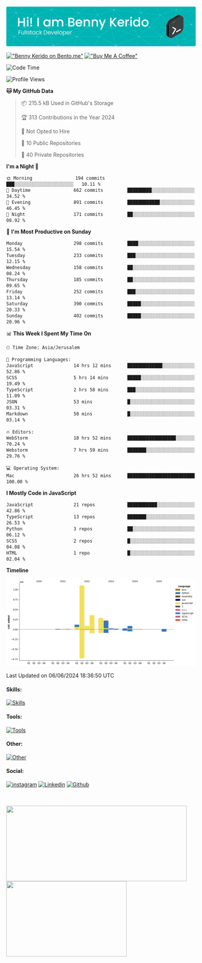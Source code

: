 ![Header](./header.png)

[!["Benny Kerido on Bento.me"](https://img.shields.io/badge/Benny%20Kerido-purple?logo=bento)](https://www.bento.me/bennykerido)&nbsp;[!["Buy Me A Coffee"](https://img.shields.io/badge/%F0%9F%8D%BABuy%20Me%20A%20Beer-black.svg)](https://www.buymeacoffee.com/bennykerido)
<!--START_SECTION:waka-->
![Code Time](http://img.shields.io/badge/Code%20Time-683%20hrs%2055%20mins-blue)

![Profile Views](http://img.shields.io/badge/Profile%20Views-0-blue)

**🐱 My GitHub Data** 

> 📦 215.5 kB Used in GitHub's Storage 
 > 
> 🏆 313 Contributions in the Year 2024
 > 
> 🚫 Not Opted to Hire
 > 
> 📜 10 Public Repositories 
 > 
> 🔑 40 Private Repositories 
 > 
**I'm a Night 🦉** 

```text
🌞 Morning                194 commits         ███░░░░░░░░░░░░░░░░░░░░░░   10.11 % 
🌆 Daytime                662 commits         █████████░░░░░░░░░░░░░░░░   34.52 % 
🌃 Evening                891 commits         ████████████░░░░░░░░░░░░░   46.45 % 
🌙 Night                  171 commits         ██░░░░░░░░░░░░░░░░░░░░░░░   08.92 % 
```
📅 **I'm Most Productive on Sunday** 

```text
Monday                   298 commits         ████░░░░░░░░░░░░░░░░░░░░░   15.54 % 
Tuesday                  233 commits         ███░░░░░░░░░░░░░░░░░░░░░░   12.15 % 
Wednesday                158 commits         ██░░░░░░░░░░░░░░░░░░░░░░░   08.24 % 
Thursday                 185 commits         ██░░░░░░░░░░░░░░░░░░░░░░░   09.65 % 
Friday                   252 commits         ███░░░░░░░░░░░░░░░░░░░░░░   13.14 % 
Saturday                 390 commits         █████░░░░░░░░░░░░░░░░░░░░   20.33 % 
Sunday                   402 commits         █████░░░░░░░░░░░░░░░░░░░░   20.96 % 
```


📊 **This Week I Spent My Time On** 

```text
🕑︎ Time Zone: Asia/Jerusalem

💬 Programming Languages: 
JavaScript               14 hrs 12 mins      █████████████░░░░░░░░░░░░   52.86 % 
SCSS                     5 hrs 14 mins       █████░░░░░░░░░░░░░░░░░░░░   19.49 % 
TypeScript               2 hrs 58 mins       ███░░░░░░░░░░░░░░░░░░░░░░   11.09 % 
JSON                     53 mins             █░░░░░░░░░░░░░░░░░░░░░░░░   03.31 % 
Markdown                 50 mins             █░░░░░░░░░░░░░░░░░░░░░░░░   03.14 % 

🔥 Editors: 
WebStorm                 18 hrs 52 mins      ██████████████████░░░░░░░   70.24 % 
Webstorm                 7 hrs 59 mins       ███████░░░░░░░░░░░░░░░░░░   29.76 % 

💻 Operating System: 
Mac                      26 hrs 52 mins      █████████████████████████   100.00 % 
```

**I Mostly Code in JavaScript** 

```text
JavaScript               21 repos            ███████████░░░░░░░░░░░░░░   42.86 % 
TypeScript               13 repos            ███████░░░░░░░░░░░░░░░░░░   26.53 % 
Python                   3 repos             ██░░░░░░░░░░░░░░░░░░░░░░░   06.12 % 
SCSS                     2 repos             █░░░░░░░░░░░░░░░░░░░░░░░░   04.08 % 
HTML                     1 repo              █░░░░░░░░░░░░░░░░░░░░░░░░   02.04 % 
```



**Timeline**

![Lines of Code chart](https://raw.githubusercontent.com/bennykerido/bennykerido/main/assets/bar_graph.png)


 Last Updated on 06/06/2024 18:36:50 UTC
<!--END_SECTION:waka-->
#### Skills:
[![Skills](https://skillicons.dev/icons?i=js,ts,html,css,py&perline=5&theme=dark)](https://skillicons.dev)

#### Tools:
[![Tools](https://skillicons.dev/icons?i=react,nextjs,redux,nestjs,nodejs,express,sass,jquery&perline=5&theme=dark)](https://skillicons.dev)

#### Other:
[![Other](https://skillicons.dev/icons?i=bun,git,firebase,idea,postman,netlify,mongodb,materialui,figma,docker,eclipse,ps,ai,xd&perline=5&theme=dark)](https://skillicons.dev)

#### Social:
[![instagram](https://skillicons.dev/icons?i=instagram&perline=5&theme=dark)](https://www.instagram.com/bennykerido)
[![Linkedin](https://skillicons.dev/icons?i=linkedin&perline=5&theme=dark)](https://www.linkedin.com/in/bennykerido)
[![Github](https://skillicons.dev/icons?i=github&perline=5&theme=dark)](https://www.github.com/bennykerido)

<br/>
<br/>

<a href="https://github.com/bennykerido">
  <img height=200 width=480 align="center" src="https://github-readme-stats.vercel.app/api?username=bennykerido&hide=prs,contribs&show_icons=true&card_width=320" />
</a>
<a href="https://github.com/bennykerido">
  <img height=200 width=320 align="center" src="https://github-readme-stats.vercel.app/api/top-langs/?username=bennykerido&layout=compact&card_width=320" />
</a>

